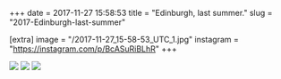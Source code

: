 +++
date = 2017-11-27 15:58:53
title = "Edinburgh, last summer."
slug = "2017-Edinburgh-last-summer"

[extra]
image = "/2017-11-27_15-58-53_UTC_1.jpg"
instagram = "https://instagram.com/p/BcASuRiBLhR"
+++

<img src="/2017-11-27_15-58-53_UTC_1.jpg" />

<img src="/2017-11-27_15-58-53_UTC_2.jpg" />

<img src="/2017-11-27_15-58-53_UTC_3.jpg" />
